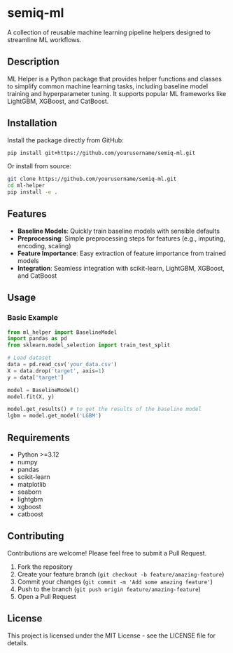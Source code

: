 # semiq-ml

A collection of reusable machine learning pipeline helpers designed to streamline ML workflows.

## Description

ML Helper is a Python package that provides helper functions and classes to simplify common machine learning tasks, including baseline model training and hyperparameter tuning. It supports popular ML frameworks like LightGBM, XGBoost, and CatBoost.

## Installation

Install the package directly from GitHub:

```bash
pip install git+https://github.com/yourusername/semiq-ml.git
```

Or install from source:

```bash
git clone https://github.com/yourusername/semiq-ml.git
cd ml-helper
pip install -e .
```

## Features

- **Baseline Models**: Quickly train baseline models with sensible defaults
- **Preprocessing**: Simple preprocessing steps for features (e.g., imputing, encoding, scaling)
- **Feature Importance**: Easy extraction of feature importance from trained models
- **Integration**: Seamless integration with scikit-learn, LightGBM, XGBoost, and CatBoost

## Usage

### Basic Example

```python
from ml_helper import BaselineModel
import pandas as pd
from sklearn.model_selection import train_test_split

# Load dataset
data = pd.read_csv('your_data.csv')
X = data.drop('target', axis=1)
y = data['target']

model = BaselineModel()
model.fit(X, y)

model.get_results() # to get the results of the baseline model
lgbm = model.get_model('LGBM')
```

## Requirements

- Python >=3.12
- numpy
- pandas
- scikit-learn
- matplotlib
- seaborn
- lightgbm
- xgboost
- catboost

## Contributing

Contributions are welcome! Please feel free to submit a Pull Request.

1. Fork the repository
2. Create your feature branch (`git checkout -b feature/amazing-feature`)
3. Commit your changes (`git commit -m 'Add some amazing feature'`)
4. Push to the branch (`git push origin feature/amazing-feature`)
5. Open a Pull Request

## License

This project is licensed under the MIT License - see the LICENSE file for details.
